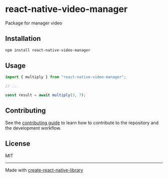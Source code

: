 # react-native-video-manager
Package for manager video
## Installation

```sh
npm install react-native-video-manager
```

## Usage

```js
import { multiply } from "react-native-video-manager";

// ...

const result = await multiply(3, 7);
```

## Contributing

See the [contributing guide](CONTRIBUTING.md) to learn how to contribute to the repository and the development workflow.

## License

MIT

---

Made with [create-react-native-library](https://github.com/callstack/react-native-builder-bob)
